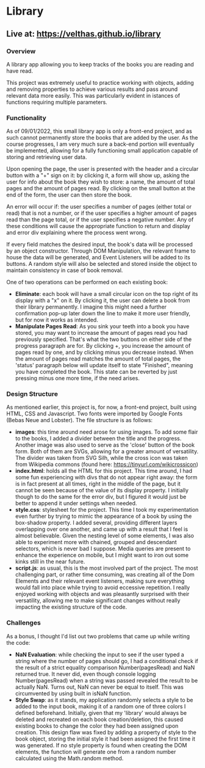# Library
## Live at: https://velthas.github.io/library

### Overview
A library app allowing you to keep tracks of the books you are reading and have read.

This project was extremely useful to practice working with objects, adding and removing properties to achieve various results and pass around relevant data more easily. This was particularly evident in istances of functions requiring multiple parameters. 

### Functionality

As of 09/01/2022, this small library app is only a front-end project, and as such cannot permanently store the books that are added by the user. As the course progresses, I am very much sure a back-end portion will eventually be implemented, allowing for a fully functioning small application capable of storing and retrieving user data.

Upon opening the page, the user is presented with the header and a circular button with a "+" sign on it: by clicking it, a form will show up, asking the user for info about the book they wish to store: a name, the amount of total pages and the amount of pages read. By clicking on the small button at the end of the form, the user can then store the book.

An error will occur if: the user specifies a number of pages (either total or read) that is not a number, or if the user specifies a higher amount of pages read than the page total, or if the user specifies a negative number. Any of these conditions will cause the appropriate function to return and display and error div explaining where the process went wrong. 

If every field matches the desired input, the book's data will be processed by an object constructor. Through DOM Manipulation, the relevant frame to house the data will be generated, and Event Listeners will be added to its buttons. A random style will also be selected and stored inside the object to maintain consistency in case of book removal. 

One of two operations can be performed on each existing book:
+ **Eliminate**: each book will have a small circular icon on the top right of its display with a "x" on it. By clicking it, the user can delete a book from their library permanently. I imagine this might need a further confirmation pop-up later down the line to make it more user friendly, but for now it works as intended.
+ **Manipulate Pages Read**: As you sink your teeth into a book you have stored, you may want to increase the amount of pages read you had previously specified. That's what the two buttons on either side of the progress paragraph are for. By clicking +, you increase the amount of pages read by one, and by clicking minus you decrease instead. When the amount of pages read matches the amount of total pages, the 'status' paragraph below will update itself to state "Finished", meaning you have completed the book. This state can be reverted by just pressing minus one more time, if the need arises.

### Design Structure

As mentioned earlier, this project is, for now, a front-end project, built using HTML, CSS and Javascript. Two fonts were imported by Google Fonts (Bebas Neue and Lobster). The file structure is as follows:
+ **images**: this time around need arose for using images. To add some flair to the books, I added a divider between the title and the progress. Another image was also used to serve as the 'close' button of the book form. Both of them are SVGs, allowing for a greater amount of versatility. The divider was taken from SVG Silh, while the cross icon was taken from Wikipedia commons (found here: https://tinyurl.com/wikicrossicon)
+ **index.html**: holds all the HTML for this project. This time around, I had some fun experiencing with divs that do not appear right away: the form is in fact present at all times, right in the middle of the page, but it cannot be seen because of the value of its display property. I initially though to do the same for the error div, but I figured it would just be better to append it under settings when needed.
+ **style.css**: stylesheet for the project. This time I took my experimentation even further by trying to mimic the appearance of a book by using the box-shadow property. I added several, providing different layers overlapping over one another, and came up with a result that I feel is almost believable. Given the nesting level of some elements, I was also able to experiment more with chained, grouped and descendant selectors, which is never bad I suppose. Media queries are present to enhance the experience on mobile, but I might want to iron out some kinks still in the near future. 
+ **script.js**: as usual, this is the most involved part of the project. The most challenging part, or rather time consuming, was creating all of the Dom Elements and their relevant event listeners, making sure everything would fall into place while trying to avoid eccessive repetition. I really enjoyed working with objects and was pleasantly surprised with their versatility, allowing me to make significant changes without really impacting the existing structure of the code.

### Challenges

As a bonus, I thought I'd list out two problems that came up while writing the code:
+ **NaN Evaluation**: while checking the input to see if the user typed a string where the number of pages should go, I had a conditional check if the result of a strict equality comparison Number(pagesRead)  and NaN returned true. It never did, even though console logging Number(pagesRead) when a string was passed revealed the result to be actually NaN. Turns out, NaN can never be equal to itself. This was circumvented by using built in isNaN function. 
+ **Style Swap**: as it stands, my application randomly selects a style to be added to the input book, making it of a random one of three colors I defined beforehand. Initially, given that my 'library' would always be deleted and recreated on each book creation/deletion, this caused existing books to change the color they had been assigned upon creation. This design flaw was fixed by adding a property of style to the book object, storing the initial style it had been assigned the first time it was generated. If no style property is found when creating the DOM elements, the function will generate one from a random number calculated using the Math.random method. 
